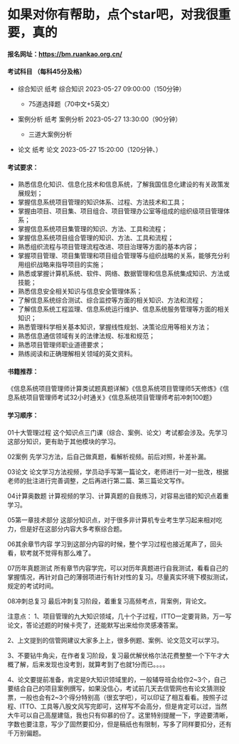 # 如果对你有帮助，点个star吧，对我很重要，真的



#### 报名网址：https://bm.ruankao.org.cn/

#### 考试科目	（每科45分及格）

- 综合知识	纸考	综合知识	2023-05-27 09:00:00（150分钟）
  - 75道选择题（70中文+5英文）

- 案例分析	纸考	案例分析	2023-05-27 13:30:00（90分钟）
  - 三道大案例分析

- 论文		    纸考	论文		    2023-05-27 15:20:00（120分钟、）

#### 考试要求：

- 熟悉信息化知识、信息化技术和信息系统，了解我国信息化建设的有关政策发展规划；
- 掌握信息系统项目管理的知识体系、过程、方法技术和工具；
- 掌握由项目、项目集、项目组合、项目管理办公室等组成的组织级项目管理体系；
- 掌握信息系统项目集管理的知识、方法、工具和流程；
- 掌握信息系统项目组合管理的知识、方法、工具和流程；
- 熟悉组织流程与项目管理流程改进、项目治理等方面的基本内容；
- 掌握项目管理、项目集管理和项目组合管理等与组织战略的关系，能够充分利用组织战略来指导项目的实施；
- 熟悉或掌握计算机系统、软件、网络、数据管理和信息系统集成知识、方法或技能；
- 熟悉信息安全相关知识与信息安全管理体系；
- 了解信息系统综合测试、综合监控等方面的相关知识、方法和流程；
- 了解信息系统工程监理、信息系统运行维护、信息系统服务管理等方面的相关知识；
- 熟悉管理科学相关基本知识，掌握线性规划、决策论应用等相关方法；
- 熟悉信息通信领域有关的法律法规、标准和规范；
- 熟悉项目管理师职业道德要求；
- 熟练阅读和正确理解相关领域的英文资料。



#### 书籍推荐：
《信息系统项目管理师计算类试题真题详解》《信息系统项目管理师5天修炼》《信息系统项目管理师考试32小时通关》《信息系统项目管理师考前冲刺100题》



#### 学习顺序：

01十大管理过程
这个知识点三门课（综合、案例、论文）考试都会涉及。先学习这部分知识，更有助于其他模块的学习。

02案例
先学习方法，后自己做真题，看解析视频。前后对照，补差补漏。

03论文
论文学习方法视频，学员动手写第一篇论文，老师进行一对一批改，根据老师的批注进行完善调整，之后再进行第二篇、第三篇论文写作。

04计算奥数题
计算视频的学习、计算真题的自我练习，对容易出错的知识点着重学习。

05第一章技术部分
这部分知识点，对于很多非计算机专业考生学习起来相对吃力，但是好在这部分内容大多考察综合题。

06其余章节内容
学习到这部分内容的时候，整个学习过程也接近尾声了，回头看，软考就不觉得有那么难了。

07历年真题测试
所有章节内容学完，可以对历年真题进行自我测试，看看自己的掌握情况，再针对自己的薄弱项进行有针对性的复习。尽量真实环境下模拟测试，规定的考试时间。

08冲刺总复习
最后冲刺复习阶段，着重复习高频考点，背案例，背论文。

注意点：
1、项目管理的九大知识领域，几十个子过程，ITTO一定要背熟，万一写论文，答论述题的时候卡壳了，还能默写出来给你灵感凑答案。

2、上文提到的信管网建议大家多上上，很多例题、案例、论文范文可以学习。

3、不要钻牛角尖，在作者复习阶段，复习最优解伏格尔法花费整整一个下午才大概了解，后来发现也没考到，就算考到了也就1分而已。。。。

4、论文要提前准备，肯定是9大知识领域里的，一般辅导班会给你2~3个，自己要结合自己的项目案例撰写，如果没信心，考试前几天去信管网也有论文猜测投票，一般也会有2~3个得分特别高（很玄学吧），可以印证了相互看看。按照子过程、ITTO、工具等八股文风写完即可，这样写不会高分，但是肯定可以过，当然大牛可以自己高屋建瓴，我也只有仰慕的份了。这里特别提醒一下，字迹要清晰，字数也要注意，写少了固然要扣分，但是稿纸也有限制，写多了同样要扣分，还有千万别偏题。
